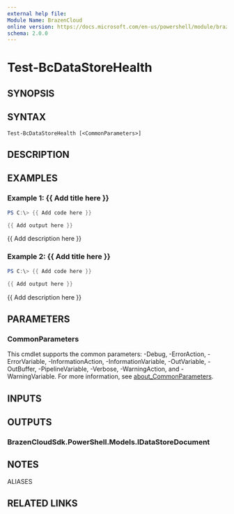 ```yaml
---
external help file:
Module Name: BrazenCloud
online version: https://docs.microsoft.com/en-us/powershell/module/brazencloud/test-bcdatastorehealth
schema: 2.0.0
---
```


# Test-BcDataStoreHealth

## SYNOPSIS


## SYNTAX

```
Test-BcDataStoreHealth [<CommonParameters>]
```

## DESCRIPTION


## EXAMPLES

### Example 1: {{ Add title here }}
```powershell
PS C:\> {{ Add code here }}

{{ Add output here }}
```

{{ Add description here }}

### Example 2: {{ Add title here }}
```powershell
PS C:\> {{ Add code here }}

{{ Add output here }}
```

{{ Add description here }}

## PARAMETERS

### CommonParameters
This cmdlet supports the common parameters: -Debug, -ErrorAction, -ErrorVariable, -InformationAction, -InformationVariable, -OutVariable, -OutBuffer, -PipelineVariable, -Verbose, -WarningAction, and -WarningVariable. For more information, see [about_CommonParameters](http://go.microsoft.com/fwlink/?LinkID=113216).

## INPUTS

## OUTPUTS

### BrazenCloudSdk.PowerShell.Models.IDataStoreDocument

## NOTES

ALIASES

## RELATED LINKS

